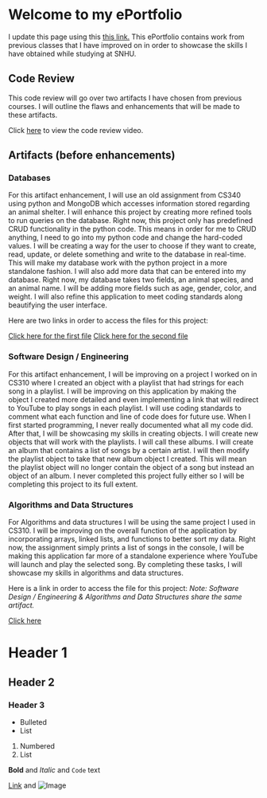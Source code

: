 # Welcome to my ePortfolio

I update this page using this [this link.](https://github.com/masonvoorhees/ePortfolio/edit/gh-pages/index.md)
This ePortfolio contains work from previous classes that I have improved on in order to showcase the skills I have obtained while studying at SNHU.


## Code Review

This code review will go over two artifacts I have chosen from previous courses. I will outline the flaws and enhancements that will be made to these artifacts.

Click [here](https://www.youtube.com/watch?v=Md9IJjylD60) to view the code review video.

## Artifacts (before enhancements)

### Databases
For this artifact enhancement, I will use an old assignment from CS340 using python and MongoDB which accesses information stored regarding an animal shelter. I will enhance this project by creating more refined tools to run queries on the database. Right now, this project only has predefined CRUD functionality in the python code. This means in order for me to CRUD anything, I need to go into my python code and change the hard-coded values. I will be creating a way for the user to choose if they want to create, read, update, or delete something and write to the database in real-time. This will make my database work with the python project in a more standalone fashion. I will also add more data that can be entered into my database. Right now, my database takes two fields, an animal species, and an animal name. I will be adding more fields such as age, gender, color, and weight. I will also refine this application to meet coding standards along beautifying the user interface.

Here are two links in order to access the files for this project:

[Click here for the first file](https://github.com/masonvoorhees/ePortfolio/blob/main/Voorhees-Mason-Jun%2021%2C%202021%20440%20AM%20(1)%20(1).ipynb)
[Click here for the second file](https://github.com/masonvoorhees/ePortfolio/blob/main/Voorhees-Mason-Jun%2021%2C%202021%20440%20AM%20(1).py)

### Software Design / Engineering 
For this artifact enhancement, I will be improving on a project I worked on in CS310 where I created an object with a playlist that had strings for each song in a playlist. I will be improving on this application by making the object I created more detailed and even  implementing a link that will redirect to YouTube to play songs in each playlist. I will use coding standards to comment what each function and line of code does for future use. When I first started programming, I never really documented what all my code did. After that, I will be showcasing my skills in creating objects. I will create new objects that will work with the playlists. I will call these albums. I will create an album that contains a list of songs by a certain artist. I will then modify the playlist object to take that new album object I created. This will mean the playlist object will no longer contain the object of a song but instead an object of an album. I never completed this project fully either so I will be completing this project to its full extent.

### Algorithms and Data Structures 
For Algorithms and data structures I will be using the same project I used in CS310. I will be improving on the overall function of the application by incorporating arrays, linked lists, and functions to better sort my data. Right now, the assignment simply prints a list of songs in the console, I will be making this application far more of a standalone experience where YouTube will launch and play the selected song. By completing these tasks, I will showcase my skills in algorithms and data structures.

Here is a link in order to access the file for this project:
_Note: Software Design / Engineering & Algorithms and Data Structures share the same artifact._

[Click here](https://github.com/masonvoorhees/ePortfolio/blob/main/JukeBox_NoEnhancements.zip)


# Header 1
## Header 2
### Header 3

- Bulleted
- List

1. Numbered
2. List

**Bold** and _Italic_ and `Code` text

[Link](url) and ![Image](src)





